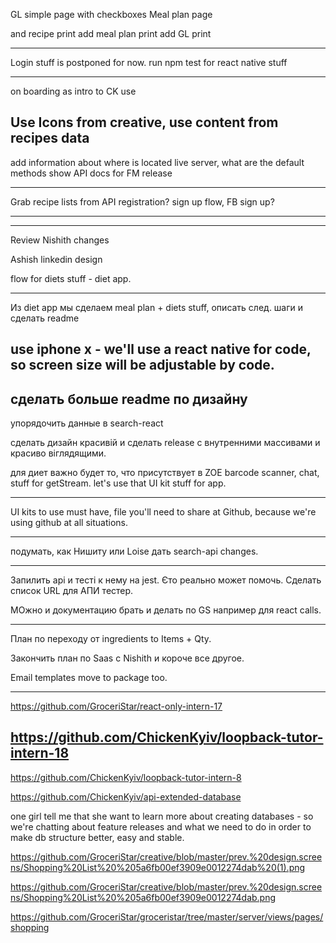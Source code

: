 GL simple page with checkboxes
Meal plan page

and recipe print
add meal plan print
add GL print

----
Login stuff is postponed for now.
run npm test for react native stuff

---
on boarding as intro to CK use

Use Icons from creative, use content from recipes data
---
add information about where is located live server,
what are the default methods
show API docs for FM release

-----
Grab recipe lists from API
registration? sign up flow, FB sign up?

---

---
Review Nishith changes

Ashish linkedin
design

flow for diets stuff - diet app.

---

Из diet app мы сделаем meal plan + diets stuff,
описать след. шаги и сделать readme

use iphone x - we'll use a react native for code, so screen size will be adjustable by code.
---
сделать больше readme по дизайну
----
упорядочить данные в search-react


сделать дизайн красивій и сделать release с внутренними массивами и красиво віглядящими.

для диет важно будет то, что присутствует в ZOE
barcode scanner, chat, stuff for getStream. let's use that UI kit stuff for app.



------------
UI kits to use must have, file you'll need to share at Github, because we're using github at all situations.

----

подумать, как Нишиту или Loise дать search-api changes.

----
Запилить api и тесті к нему на jest. Єто реально может помочь. Сделать список URL для АПИ тестер.

МОжно и документацию брать
и делать
по GS например для react calls.

---

План по переходу от ingredients to Items + Qty.

Закончить план по Saas c Nishith и короче все другое.


Email templates move to package too.


-------------

https://github.com/GroceriStar/react-only-intern-17

https://github.com/ChickenKyiv/loopback-tutor-intern-18
----------------


https://github.com/ChickenKyiv/loopback-tutor-intern-8

https://github.com/ChickenKyiv/api-extended-database

one girl tell me that she want to learn more about creating databases - so we're chatting about feature releases and what we need to do in order to make db structure better, easy and stable.

https://github.com/GroceriStar/creative/blob/master/prev.%20design.screens/Shopping%20List%20%205a6fb00ef3909e0012274dab%20(1).png

https://github.com/GroceriStar/creative/blob/master/prev.%20design.screens/Shopping%20List%20%205a6fb00ef3909e0012274dab.png

https://github.com/GroceriStar/groceristar/tree/master/server/views/pages/shopping
